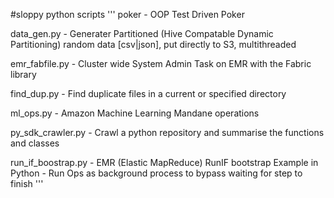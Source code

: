 #sloppy python scripts
'''
poker - OOP Test Driven Poker

data_gen.py - Generater Partitioned (Hive Compatable Dynamic Partitioning) random data [csv|json], put directly to S3, multithreaded

emr_fabfile.py  - Cluster wide System Admin Task on EMR with the Fabric library

find_dup.py - Find duplicate files in a current or specified directory

ml_ops.py - Amazon Machine Learning Mandane operations

py_sdk_crawler.py - Crawl a python repository and summarise the functions and classes

run_if_boostrap.py  -  EMR (Elastic MapReduce) RunIF bootstrap Example in Python - Run Ops as background process to bypass waiting for step to finish
'''

